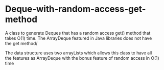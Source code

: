 # Deque-with-random-access-get-method
A class to generate Deques that has a random access get() method that takes O(1) time. The ArrayDeque featured in Java libraries does not have the get method/

The data structure uses two arrayLists which allows this class to have all the features as ArrayDeque with the bonus feature of random access in O(1) time
